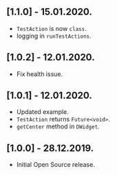 ## [1.1.0] - 15.01.2020.

* `TestAction` is now `class`.
* logging in `runTestActions`.

## [1.0.2] - 12.01.2020.

* Fix health issue.

## [1.0.1] - 12.01.2020.

* Updated example.
* `TestAction` returns `Future<void>`.
* `getCenter` method in `DWidget`.

## [1.0.0] - 28.12.2019.

* Initial Open Source release.
